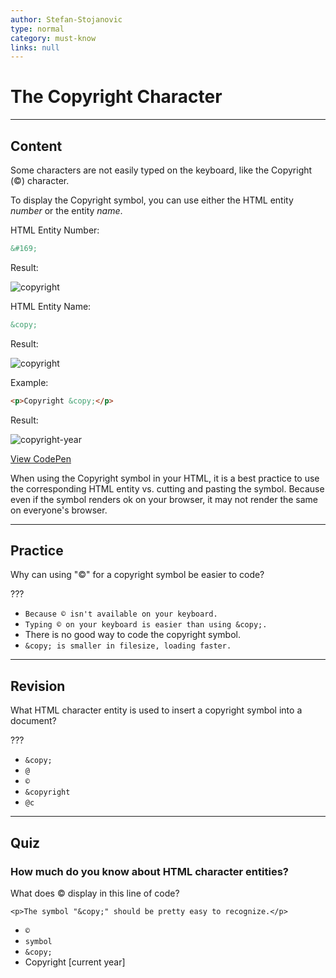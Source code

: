 ```yaml
---
author: Stefan-Stojanovic
type: normal
category: must-know
links: null
---
```


# The Copyright Character


---

## Content

Some characters are not easily typed on the keyboard, like the Copyright (©) character.

To display the Copyright symbol, you can use either the HTML entity *number* or the entity *name*.

HTML Entity Number:

```html
&#169;
```

Result:

![copyright](https://img.enkipro.com/c4c8f62c7d1b45ded9da5707bd69d4a5.png)

HTML Entity Name:

```html
&copy;
```

Result:

![copyright](https://img.enkipro.com/c4c8f62c7d1b45ded9da5707bd69d4a5.png)

Example:

```html
<p>Copyright &copy;</p>
```

Result:

![copyright-year](https://img.enkipro.com/33f77a5af95764ae0e892e2269947b1c.png)

[View CodePen](https://codepen.io/enkidevs/pen/WKRooB)

When using the Copyright symbol in your HTML, it is a best practice to use the corresponding HTML entity vs. cutting and pasting the symbol. Because  even if the symbol renders ok on your browser, it may not render the same on everyone's browser.


---

## Practice

Why can using "©" for a copyright symbol be easier to code?

???

- `Because © isn't available on your keyboard.`
- `Typing © on your keyboard is easier than using &copy;.`
- There is no good way to code the copyright symbol.
- `&copy; is smaller in filesize, loading faster.`


---

## Revision

What HTML character entity is used to insert a copyright symbol into a document?

???

- `&copy;`
- `@`
- `©`
- `&copyright`
- `@c`


---

## Quiz

### How much do you know about HTML character entities?


What does © display in this line of code?

`<p>The symbol "&copy;" should be pretty easy to recognize.</p>`

- `©`
- `symbol`
- `&copy;`
- Copyright [current year]
